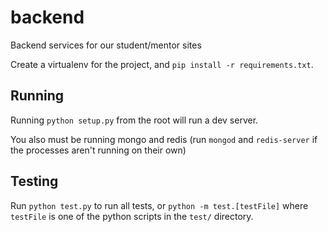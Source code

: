 backend
=======

Backend services for our student/mentor sites

Create a virtualenv for the project, and `pip install -r requirements.txt`.


Running
-------
Running `python setup.py` from the root will run a dev server.

You also must be running mongo and redis (run `mongod` and `redis-server` if the processes aren't running on their own)

Testing
-------
Run `python test.py` to run all tests, or `python -m test.[testFile]` where `testFile` is one of the python scripts in the `test/` directory.
